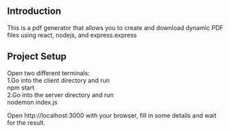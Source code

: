 ## Introduction
This is a pdf generator that allows you to create and download dynamic PDF files using react, nodejs, and express.express

## Project Setup
Open two different terminals: <br/>
1.Go into the client directory and run<br/>
npm start <br/>
2.Go into the server directory and run <br/>
nodemon index.js

Open http://localhost:3000 with your browser, fill in some details and wait for the result.
